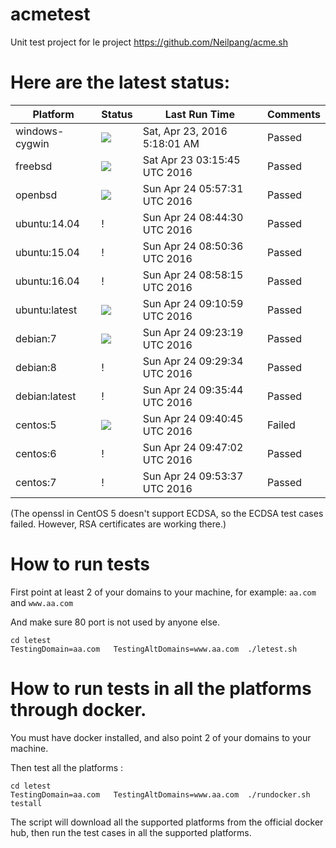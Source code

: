 # acmetest
Unit test project for le project https://github.com/Neilpang/acme.sh



# Here are the latest status:

| Platform | Status| Last Run Time| Comments|
-----------|-------|--------------|---------|
|windows-cygwin| ![](https://cdn.rawgit.com/Neilpang/acmetest/master/status/windows-cygwin.svg?1461388681)| Sat, Apr 23, 2016  5:18:01 AM| Passed |
|freebsd| ![](https://cdn.rawgit.com/Neilpang/acmetest/master/status/freebsd.svg?1461381345)| Sat Apr 23 03:15:45 UTC 2016| Passed |
|openbsd| ![](https://cdn.rawgit.com/Neilpang/acmetest/master/status/openbsd.svg?1461477451)| Sun Apr 24 05:57:31 UTC 2016| Passed |
|ubuntu:14.04| \![](https://cdn.rawgit.com/Neilpang/letest/master/status/ubuntu-14.04.svg?1461487470)| Sun Apr 24 08:44:30 UTC 2016| Passed |
|ubuntu:15.04| \![](https://cdn.rawgit.com/Neilpang/letest/master/status/ubuntu-15.04.svg?1461487836)| Sun Apr 24 08:50:36 UTC 2016| Passed |
|ubuntu:16.04| \![](https://cdn.rawgit.com/Neilpang/letest/master/status/ubuntu-16.04.svg?1461488295)| Sun Apr 24 08:58:15 UTC 2016| Passed |
|ubuntu:latest| ![](https://cdn.rawgit.com/Neilpang/letest/master/status/ubuntu-latest.svg?1461489059)| Sun Apr 24 09:10:59 UTC 2016| Passed |
|debian:7| ![](https://cdn.rawgit.com/Neilpang/letest/master/status/debian-7.svg?1461489799)| Sun Apr 24 09:23:19 UTC 2016| Passed |
|debian:8| \![](https://cdn.rawgit.com/Neilpang/letest/master/status/debian-8.svg?1461490174)| Sun Apr 24 09:29:34 UTC 2016| Passed |
|debian:latest| \![](https://cdn.rawgit.com/Neilpang/letest/master/status/debian-latest.svg?1461490544)| Sun Apr 24 09:35:44 UTC 2016| Passed |
|centos:5| ![](https://cdn.rawgit.com/Neilpang/letest/master/status/centos-5.svg?1461490845)| Sun Apr 24 09:40:45 UTC 2016| Failed |
|centos:6| \![](https://cdn.rawgit.com/Neilpang/letest/master/status/centos-6.svg?1461491222)| Sun Apr 24 09:47:02 UTC 2016| Passed |
|centos:7| \![](https://cdn.rawgit.com/Neilpang/letest/master/status/centos-7.svg?1461491617)| Sun Apr 24 09:53:37 UTC 2016| Passed |
(The openssl in CentOS 5 doesn't support ECDSA, so the ECDSA test cases failed. However, RSA certificates are working there.)

# How to run tests

First point at least 2 of your domains to your machine, 
for example: `aa.com` and `www.aa.com`

And make sure 80 port is not used by anyone else.

```
cd letest
TestingDomain=aa.com   TestingAltDomains=www.aa.com  ./letest.sh
```

# How to run tests in all the platforms through docker.

You must have docker installed, and also point 2 of your domains to your machine.

Then test all the platforms :

```
cd letest
TestingDomain=aa.com   TestingAltDomains=www.aa.com  ./rundocker.sh  testall
```

The script will download all the supported platforms from the official docker hub, then run the test cases in all the supported platforms.






